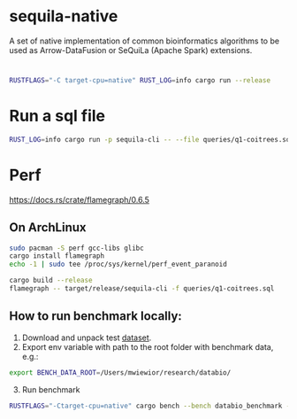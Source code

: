 # sequila-native
A set of native implementation of common bioinformatics algorithms to be used as Arrow-DataFusion or SeQuiLa (Apache Spark) extensions.

#
```bash
RUSTFLAGS="-C target-cpu=native" RUST_LOG=info cargo run --release
```

# Run a sql file
```bash
RUST_LOG=info cargo run -p sequila-cli -- --file queries/q1-coitrees.sql
```

# Perf

https://docs.rs/crate/flamegraph/0.6.5

## On ArchLinux

```bash
sudo pacman -S perf gcc-libs glibc
cargo install flamegraph
echo -1 | sudo tee /proc/sys/kernel/perf_event_paranoid

cargo build --release
flamegraph -- target/release/sequila-cli -f queries/q1-coitrees.sql
```

## How to run benchmark locally:
1. Download and unpack test [dataset](https://drive.google.com/file/d/1lctmude31mSAh9fWjI60K1bDrbeDPGfm/view?usp=sharing).
2. Export env variable with path to the root folder with benchmark data, e.g.:
```bash
export BENCH_DATA_ROOT=/Users/mwiewior/research/databio/ 
```
3. Run benchmark
```bash
RUSTFLAGS="-Ctarget-cpu=native" cargo bench --bench databio_benchmark -- --quick
```